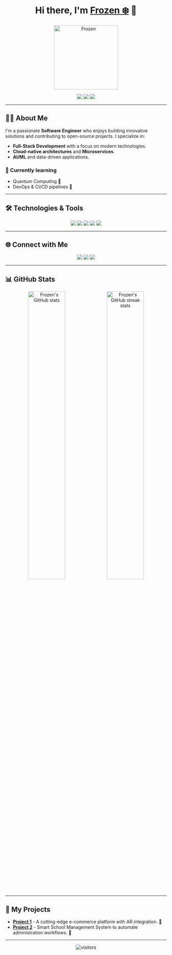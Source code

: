 <h1 align="center">Hi there, I'm <a href="https://github.com/Frozen" target="_blank">Frozen ❄️</a> 👋</h1>

<p align="center">
  <img src="https://user-images.githubusercontent.com/your-image-link" alt="Frozen" width="200"/>
</p>

<p align="center">
  <a href="https://github.com/Frozen"><img src="https://img.shields.io/github/followers/Frozen?style=social"></a>
  <a href="https://twitter.com/yourtwitter"><img src="https://img.shields.io/twitter/follow/yourtwitter?style=social"></a>
  <a href="mailto:your-email@gmail.com"><img src="https://img.shields.io/badge/-Email-c14438?style=flat-square&logo=Gmail&logoColor=white"></a>
</p>

---

## 👨‍💻 About Me
I'm a passionate **Software Engineer** who enjoys building innovative solutions and contributing to open-source projects. I specialize in:
- **Full-Stack Development** with a focus on modern technologies.
- **Cloud-native architectures** and **Microservices**.
- **AI/ML** and data-driven applications.

### 🌱 Currently learning
- Quantum Computing 🧠
- DevOps & CI/CD pipelines 🚀

---

## 🛠️ Technologies & Tools
<p align="center">
  <img src="https://img.shields.io/badge/Code-Java-informational?style=flat&logo=java&logoColor=white&color=007396">
  <img src="https://img.shields.io/badge/Code-Python-informational?style=flat&logo=python&logoColor=white&color=3776AB">
  <img src="https://img.shields.io/badge/Code-Kotlin-informational?style=flat&logo=kotlin&logoColor=white&color=7F52FF">
  <img src="https://img.shields.io/badge/Framework-React-informational?style=flat&logo=react&logoColor=white&color=61DAFB">
  <img src="https://img.shields.io/badge/Framework-SpringBoot-informational?style=flat&logo=spring&logoColor=white&color=6DB33F">
</p>

---

## 🌐 Connect with Me
<p align="center">
  <a href="https://www.linkedin.com/in/frozen" target="_blank"><img src="https://img.shields.io/badge/LinkedIn-Frozen-informational?style=flat&logo=linkedin&logoColor=white&color=0A66C2"></a>
  <a href="https://twitter.com/yourtwitter" target="_blank"><img src="https://img.shields.io/badge/Twitter-Frozen-informational?style=flat&logo=twitter&logoColor=white&color=1DA1F2"></a>
  <a href="mailto:your-email@gmail.com" target="_blank"><img src="https://img.shields.io/badge/Email-YourEmail-informational?style=flat&logo=gmail&logoColor=white&color=EA4335"></a>
</p>

---

## 📊 GitHub Stats
<p align="center">
  <img src="https://github-readme-stats.vercel.app/api?username=Frozen&show_icons=true&theme=radical" alt="Frozen's GitHub stats" width="48%"/>
  <img src="https://github-readme-streak-stats.herokuapp.com/?user=Frozen&theme=radical" alt="Frozen's GitHub streak stats" width="48%"/>
</p>

---

## 🚀 My Projects
- **[Project 1](https://github.com/Frozen/project1)** - A cutting-edge e-commerce platform with AR integration. 🛒
- **[Project 2](https://github.com/Frozen/project2)** - Smart School Management System to automate administration workflows. 🏫

---

<p align="center">
  <img src="https://visitor-badge.glitch.me/badge?page_id=Frozen.Frozen" alt="visitors" />
</p>

<!---
Frozen-ux/Frozen-ux is a ✨ special ✨ repository because its `README.md` (this file) appears on your GitHub profile.
You can click the Preview link to take a look at your changes.
--->
